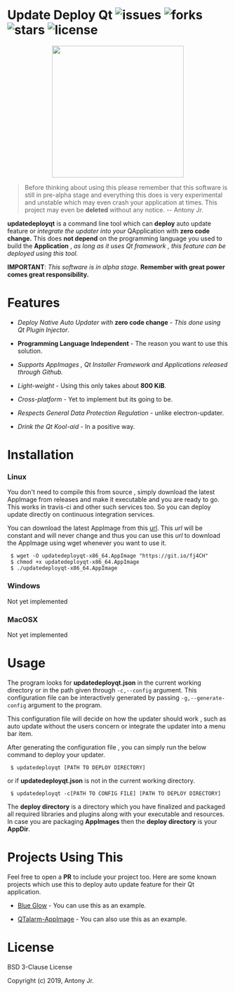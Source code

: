 # Update Deploy Qt ![issues](https://img.shields.io/github/issues/antony-jr/updatedeployqt.svg?style=flat-square) ![forks](https://img.shields.io/github/forks/TheFutureShell/updatedeployqt.svg?style=flat-square) ![stars](https://img.shields.io/github/stars/TheFutureShell/updatedeployqt.svg?style=flat-square) ![license](https://img.shields.io/github/license/TheFutureShell/updatedeployqt.svg?style=flat-square)



<p align=center>
<img src=".github/logo.png" width="300px" height=auto />
</p>



> Before thinking about using this please remember that this software is still in pre-alpha stage and 
> everything this does is very experimental and unstable which may even crash your application at 
> times. This project may even be **deleted** without any notice. -- Antony Jr.


**updatedeployqt** is a command line tool which can **deploy** auto update feature or *integrate the updater into
your* QApplication with **zero code change.** This does **not depend** on the programming language you used to 
build the **Application** , *as long as it uses Qt framework , this feature can be deployed using this tool.*



**IMPORTANT**: *This software is in alpha stage.* **Remember with great power comes great responsibility.**


# Features

* *Deploy Native Auto Updater with* **zero code change** - *This done using Qt Plugin Injector*.

* **Programming Language Independent** - The reason you want to use this solution.

* *Supports AppImages , Qt Installer Framework and Applications released through Github.*

* *Light-weight* - Using this only takes about **800 KiB**.

* *Cross-platform* - Yet to implement but its going to be.

* *Respects General Data Protection Regulation* - unlike electron-updater.

* *Drink the Qt Kool-aid* - In a positive way.


# Installation

### Linux 

You don't need to compile this from source , simply download the latest AppImage from releases and make it
executable and you are ready to go. This works in travis-ci and other such services too. So you can deploy
update directly on continuous integration services.

You can download the latest AppImage from this [url](https://github.com/antony-jr/updatedeployqt/releases/download/continuous/updatedeployqt-continuous-x86_64.AppImage). This *url* will be constant and will never change and thus
you can use this *url* to download the AppImage using wget whenever you want to use it.

```
 $ wget -O updatedeployqt-x86_64.AppImage "https://git.io/fj4CH"
 $ chmod +x updatedeployqt-x86_64.AppImage
 $ ./updatedeployqt-x86_64.AppImage
```

### Windows

Not yet implemented

### MacOSX

Not yet implemented


# Usage

The program looks for **updatedeployqt.json** in the current working directory or in the path 
given through ```-c,--config``` argument. This configuration file can be interactively generated
by passing ```-g,--generate-config``` argument to the program.

This configuration file will decide on how the updater should work , such as auto update without
the users concern or integrate the updater into a menu bar item.

After generating the configuration file , you can simply run the below command to deploy your 
updater.


```
 $ updatedeployqt [PATH TO DEPLOY DIRECTORY]
```

or if **updatedeployqt.json** is not in the current working directory.

```
 $ updatedeployqt -c[PATH TO CONFIG FILE] [PATH TO DEPLOY DIRECTORY]
```


The **deploy directory** is a directory which you have finalized and packaged all required libraries 
and plugins along with your executable and resources. In case you are packaging **AppImages** then 
the **deploy directory** is your **AppDir**. 

# Projects Using This

Feel free to open a **PR** to include your project too. Here are some known projects which use this to deploy
auto update feature for their Qt application.

* [Blue Glow](https://github.com/antony-jr/blue-glow) - You can use this as an example.

* [QTalarm-AppImage](https://github.com/antony-jr/QTalarm-AppImage) - You can also use this as an example.



# License

BSD 3-Clause License

Copyright (c) 2019, Antony Jr.   




